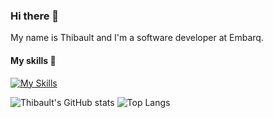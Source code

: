 ### Hi there 👋

My name is Thibault and I'm a software developer at Embarq.

#### My skills 🧰

[![My Skills](https://skillicons.dev/icons?i=js,html,css,ruby,rails,vercel,react,heroku,tailwind)](https://skillicons.dev)

![Thibault's GitHub stats](https://github-readme-stats.vercel.app/api?username=thibaultadet&show_icons=true&layout=compact)
![Top Langs](https://github-readme-stats.vercel.app/api/top-langs/?username=thibaultadet&layout=compact)

<!--
**thibaultadet/thibaultadet** is a ✨ _special_ ✨ repository because its `README.md` (this file) appears on your GitHub profile.

Here are some ideas to get you started:

- 🔭 I’m currently working on ...
- 🌱 I’m currently learning ...
- 👯 I’m looking to collaborate on ...
- 🤔 I’m looking for help with ...
- 💬 Ask me about ...
- 📫 How to reach me: ...
- 😄 Pronouns: ...
- ⚡ Fun fact: ...
-->
